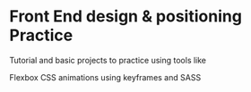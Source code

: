 # Front End design & positioning Practice

Tutorial and basic projects to practice using tools like

Flexbox
CSS animations using keyframes
and SASS
